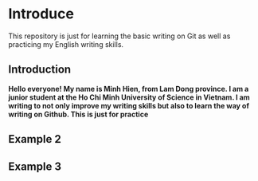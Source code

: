 # Introduce
This repository is just for learning the basic writing on Git as well as practicing my English writing skills. 

## Introduction
**Hello everyone! My name is Minh Hien, from Lam Dong province. I am a junior student at the Ho Chi Minh University of Science in Vietnam. I am writing to not only improve my writing skills but also to learn the way of writing on Github. This is just for practice**
## Example 2
## Example 3
